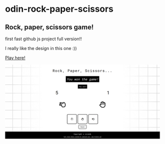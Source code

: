 # odin-rock-paper-scissors

## Rock, paper, scissors game! 

first fast github js project
full version!!

I really like the design in this one :))

[Play here!](https://viraldl.github.io/odin-rock-paper-scissors/)

![Preview image](images/preview.png)
